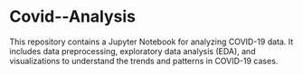 # Covid--Analysis
This repository contains a Jupyter Notebook for analyzing COVID-19 data. It includes data preprocessing, exploratory data analysis (EDA), and visualizations to understand the trends and patterns in COVID-19 cases.

